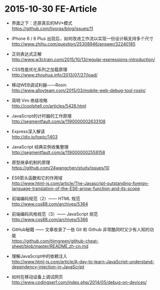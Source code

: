 # 2015-10-30 FE-Article

- 界面之下：还原真实的MV*模式  
https://github.com/livoras/blog/issues/11

- iPhone 6 / 6 Plus 出现后，如何改进工作流以实现一份设计稿支持多个尺寸  
http://www.zhihu.com/question/25308946/answer/32240185

- 正则表达式正解  
http://www.w3ctrain.com/2015/10/13/regular-expressions-introduction/

- CSS性能优化系列之加载原理  
http://www.zhouhua.info/2013/07/27/load/

- 移动WEB调试利器——Rosin  
http://www.alloyteam.com/2015/03/mobile-web-debug-tool-rosin/

- 简明 Vim 练级攻略  
http://coolshell.cn/articles/5426.html

- JavaScript的计时器的工作原理  
http://segmentfault.com/a/1190000002633108

- Express深入解读  
http://div.io/topic/1403

- JavaScript 经典实例收集整理  
http://segmentfault.com/a/1190000002559158

- 原型继承机制的原理  
https://github.com/24wangchen/study/issues/10

- ES6箭头函数和它的作用域  
http://www.html-js.com/article/The-Javascript-outstanding-foreign-language-translation-of-the-ES6-arrow-function-and-its-scope

- 前端编码规范（2）—— HTML 规范  
http://www.css88.com/archives/5364

- 前端编码风格规范（3）—— JavaScript 规范  
http://www.css88.com/archives/5366

- GitHub秘籍 —— 文章收录了一些 Git 和 Github 非常酷同时又少有人知的功能   
https://github.com/tiimgreen/github-cheat-sheet/blob/master/README.zh-cn.md

- 理解JavaScript中的依赖注入  
http://www.html-js.com/article/A-day-to-learn-JavaScript-understand-dependency-injection-in-JavaScript

- 如何在移动设备上调试网页  
http://www.codingserf.com/index.php/2014/05/debug-on-devices/
